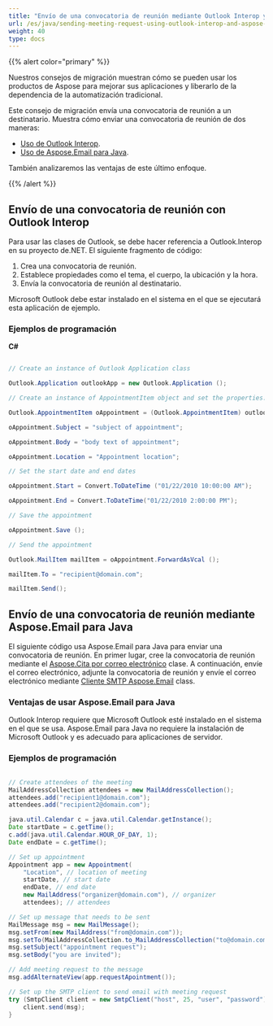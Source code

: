 ```yaml
---
title: "Envío de una convocatoria de reunión mediante Outlook Interop y Aspose.Email para Java"
url: /es/java/sending-meeting-request-using-outlook-interop-and-aspose-email-for-java/
weight: 40
type: docs
---
```



{{% alert color="primary" %}}

Nuestros consejos de migración muestran cómo se pueden usar los productos de Aspose para mejorar sus aplicaciones y liberarlo de la dependencia de la automatización tradicional.

Este consejo de migración envía una convocatoria de reunión a un destinatario. Muestra cómo enviar una convocatoria de reunión de dos maneras:

- [Uso de Outlook Interop](#sending-meeting-request-with-outlook-interop).
- [Uso de Aspose.Email para Java](#advantages-of-using-asposeemail-for-java).

También analizaremos las ventajas de este último enfoque.

{{% /alert %}}
## **Envío de una convocatoria de reunión con Outlook Interop**
Para usar las clases de Outlook, se debe hacer referencia a Outlook.Interop en su proyecto de.NET. El siguiente fragmento de código:

1. Crea una convocatoria de reunión.
1. Establece propiedades como el tema, el cuerpo, la ubicación y la hora.
1. Envía la convocatoria de reunión al destinatario.

Microsoft Outlook debe estar instalado en el sistema en el que se ejecutará esta aplicación de ejemplo.
### **Ejemplos de programación**
**C#**

~~~cs

// Create an instance of Outlook Application class

Outlook.Application outlookApp = new Outlook.Application ();

// Create an instance of AppointmentItem object and set the properties:

Outlook.AppointmentItem oAppointment = (Outlook.AppointmentItem) outlookApp.CreateItem (Outlook.OlItemType.olAppointmentItem);

oAppointment.Subject = "subject of appointment";

oAppointment.Body = "body text of appointment";

oAppointment.Location = "Appointment location";

// Set the start date and end dates

oAppointment.Start = Convert.ToDateTime ("01/22/2010 10:00:00 AM");

oAppointment.End = Convert.ToDateTime("01/22/2010 2:00:00 PM");

// Save the appointment

oAppointment.Save ();

// Send the appointment

Outlook.MailItem mailItem = oAppointment.ForwardAsVcal ();

mailItem.To = "recipient@domain.com";

mailItem.Send();


~~~
## **Envío de una convocatoria de reunión mediante Aspose.Email para Java**
El siguiente código usa Aspose.Email para Java para enviar una convocatoria de reunión. En primer lugar, cree la convocatoria de reunión mediante el [Aspose.Cita por correo electrónico](https://apireference.aspose.com/email/java/com.aspose.email/Appointment) clase. A continuación, envíe el correo electrónico, adjunte la convocatoria de reunión y envíe el correo electrónico mediante [Cliente SMTP Aspose.Email](https://apireference.aspose.com/email/java/com.aspose.email/SmtpClient) class.
### **Ventajas de usar Aspose.Email para Java**
Outlook Interop requiere que Microsoft Outlook esté instalado en el sistema en el que se usa. Aspose.Email para Java no requiere la instalación de Microsoft Outlook y es adecuado para aplicaciones de servidor.
### **Ejemplos de programación**

~~~Java

// Create attendees of the meeting
MailAddressCollection attendees = new MailAddressCollection();
attendees.add("recipient1@domain.com");
attendees.add("recipient2@domain.com");

java.util.Calendar c = java.util.Calendar.getInstance();
Date startDate = c.getTime();
c.add(java.util.Calendar.HOUR_OF_DAY, 1);
Date endDate = c.getTime();

// Set up appointment
Appointment app = new Appointment(
    "Location", // location of meeting
    startDate, // start date
    endDate, // end date
    new MailAddress("organizer@domain.com"), // organizer
    attendees); // attendees

// Set up message that needs to be sent
MailMessage msg = new MailMessage();
msg.setFrom(new MailAddress("from@domain.com"));
msg.setTo(MailAddressCollection.to_MailAddressCollection("to@domain.com"));
msg.setSubject("appointment request");
msg.setBody("you are invited");

// Add meeting request to the message
msg.addAlternateView(app.requestApointment());

// Set up the SMTP client to send email with meeting request
try (SmtpClient client = new SmtpClient("host", 25, "user", "password")) {
    client.send(msg);
}

~~~